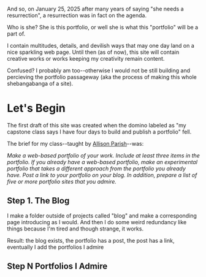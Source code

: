 And so, on January 25, 2025 after many years of saying "she needs a resurrection", a resurrection was in fact on the agenda.

Who is she? She is this portfolio, or well she is what this "portfolio" will be a part of. 

I contain multitudes, details, and devilish ways that may one day land on a nice sparkling web page. Until then (as of now), this site will contain creative works or works keeping my creativity remain content. 

Confused? I probably am too--otherwise I would not be still building and percieving the portfolio passageway (aka the process of making this whole shebangabanga of a site).

# Let's Begin

The first draft of this site was created when the domino labeled as "my capstone class says I have four days to build and publish a portfolio" fell. 

The brief for my class--taught by [Allison Parish](https://www.decontextualize.com/)--was:

*Make a web-based portfolio of your work. Include at least three items in the portfolio. If you already have a web-based portfolio, make an experimental portfolio that takes a different approach from the portfolio you already have. Post a link to your portfolio on your blog. In addition, prepare a list of five or more portfolio sites that you admire.*

## Step 1. The Blog

I make a folder outside of projects called "blog" and make a corresponding page introducing as I would. And then I do some weird redundancy like things because I'm tired and though strange, it works. 

Result: the blog exists, the portfolio has a post, the post has a link, eventually I add the portfolios I admire

## Step N Portfolios I Admire

